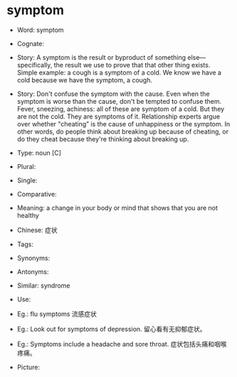 # symptom

- Word: symptom
- Cognate: 
- Story: A symptom is the result or byproduct of something else—specifically, the result we use to prove that that other thing exists. Simple example: a cough is a symptom of a cold. We know we have a cold because we have the symptom, a cough.
- Story: Don't confuse the symptom with the cause. Even when the symptom is worse than the cause, don't be tempted to confuse them. Fever, sneezing, achiness: all of these are symptom of a cold. But they are not the cold. They are symptoms of it. Relationship experts argue over whether "cheating” is the cause of unhappiness or the symptom. In other words, do people think about breaking up because of cheating, or do they cheat because they're thinking about breaking up.

- Type: noun [C]
- Plural: 
- Single: 
- Comparative: 
- Meaning: a change in your body or mind that shows that you are not healthy
- Chinese: 症状
- Tags: 
- Synonyms: 
- Antonyms: 
- Similar: syndrome
- Use: 
- Eg.: flu symptoms 流感症状
- Eg.: Look out for symptoms of depression. 留心看有无抑郁症状。
- Eg.: Symptoms include a headache and sore throat. 症状包括头痛和咽喉疼痛。
- Picture: 

